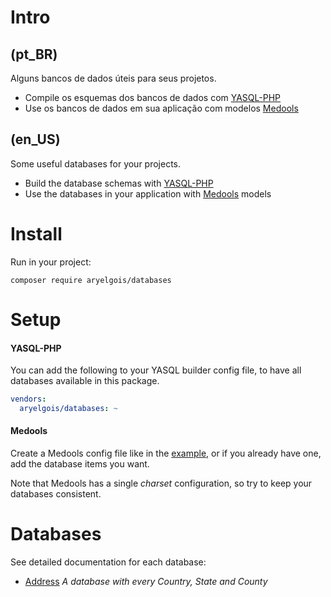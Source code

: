 # Intro

## (pt_BR)

Alguns bancos de dados úteis para seus projetos.

- Compile os esquemas dos bancos de dados com [YASQL-PHP]
- Use os bancos de dados em sua aplicação com modelos [Medools]


## (en_US)

Some useful databases for your projects.

- Build the database schemas with [YASQL-PHP]
- Use the databases in your application with [Medools] models


# Install

Run in your project:

`composer require aryelgois/databases`


# Setup

#### YASQL-PHP

You can add the following to your YASQL builder config file, to have all
databases available in this package.

```yaml
vendors:
  aryelgois/databases: ~
```


#### Medools

Create a Medools config file like in the [example][medools_example], or if you
already have one, add the database items you want.

Note that Medools has a single _charset_ configuration, so try to keep your
databases consistent.


# Databases

See detailed documentation for each database:

- [Address] _A database with every Country, State and County_


[medools_example]: config/medools_example.php
[Address]: doc/address.md

[YASQL-PHP]: https://github.com/aryelgois/yasql-php
[Medools]: https://github.com/aryelgois/Medools
